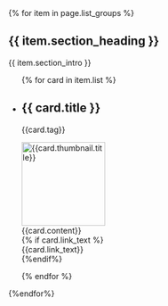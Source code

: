 <div class="grid-container">
  {% for item in page.list_groups %}
  <h2>{{ item.section_heading }}</h2>
  <p>{{ item.section_intro }}</p>
  <ul class="usa-card-group">
  {% for card in item.list %}
  <li class="usa-card usa-card--flag desktop:grid-col-12 usa-card--media-left">
    <div class="usa-card__container__flag-default">
      <div class="usa-card__header">
        <h2 class="usa-card__heading">{{ card.title }}</h2>
        <p class="card-tag">{{card.tag}}</p>
      </div>
      <div class="usa-card__media usa-card__media--inset">
        <div class="usa-card__img">
          <img style="height: 150px; width: auto;"
            src="{{card.thumbnail.url}}"
            alt="{{card.thumbnail.title}}"
          />
        </div>
      </div>
      <div class="usa-card__body">
        {{card.content}}
      </div>
      {% if card.link_text %}
      <div class="usa-card__footer">
        <a>{{card.link_text}}</a>
      </div>
      {%endif%}
    </div>
  </li>
            
  {% endfor %}
  </ul>
  {%endfor%}
</div>